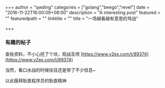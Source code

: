 +++
author = "qwding"
categories = ["golang","beego","revel"]
date = "2016-11-22T16:00:09+08:00"
description = "A interesting post"
featured = ""
featuredpath = ""
linktitle = ""
title = "一场越看越有意思的骂战"

+++

### 有趣的帖子

查些资料，不小心挖了个坟，观战互喷 [https://www.v2ex.com/t/89374](https://www.v2ex.com/t/89374)

当然，看口水战的时候往往还是带了不少信息~

以此膜拜耿直程序员的耿直精神